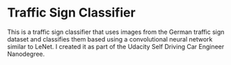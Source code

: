 # Traffic Sign Classifier

This is a traffic sign classifier that uses images from the German traffic sign dataset and classifies them based using a convolutional neural network similar to LeNet. I created it as part of the Udacity Self Driving Car Engineer Nanodegree. 
